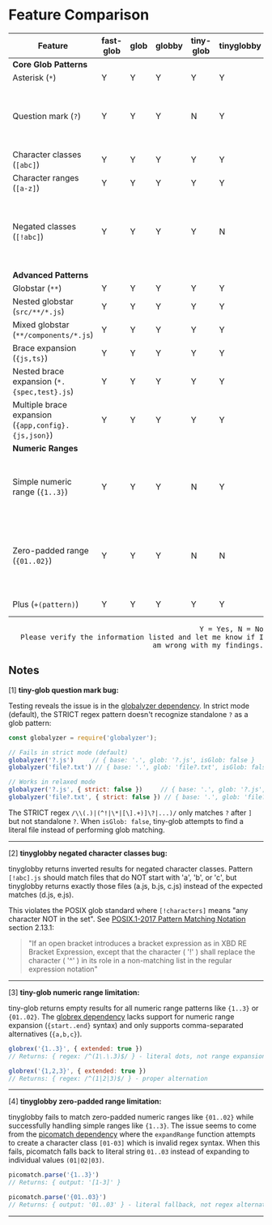 # Feature Comparison

| Feature | fast-glob | glob | globby | tiny-glob | tinyglobby | Note |
|---------|-----------|------|--------|-----------|------------|------|
| **Core Glob Patterns** |
| Asterisk (`*`) | Y | Y | Y | Y | Y | |
| Question mark (`?`) | Y | Y | Y | N | Y | tiny-glob: globalyzer doesn't recognize ? as glob pattern [1] |
| Character classes (`[abc]`) | Y | Y | Y | Y | Y | |
| Character ranges (`[a-z]`) | Y | Y | Y | Y | Y | |
| Negated classes (`[!abc]`) | Y | Y | Y | Y | N | tinyglobby: returns inverted results for negated character classes [2] |
| **Advanced Patterns** |
| Globstar (`**`) | Y | Y | Y | Y | Y | |
| Nested globstar (`src/**/*.js`) | Y | Y | Y | Y | Y | |
| Mixed globstar (`**/components/*.js`) | Y | Y | Y | Y | Y | |
| Brace expansion (`{js,ts}`) | Y | Y | Y | Y | Y | |
| Nested brace expansion (`*.{spec,test}.js`) | Y | Y | Y | Y | Y | |
| Multiple brace expansion (`{app,config}.{js,json}`) | Y | Y | Y | Y | Y | |
| **Numeric Ranges** |
| Simple numeric range (`{1..3}`) | Y | Y | Y | N | Y | tiny-glob: returns empty results for all numeric ranges [3] |
| Zero-padded range (`{01..02}`) | Y | Y | Y | N | N | tiny-glob: no support; tinyglobby: fails on zero-padded patterns [4] |
| Plus (`+(pattern)`) | Y | Y | Y | Y | Y | One or more occurrences |

<p align="right"> <samp> Y = Yes, N = No <br> Please verify the information listed and let me know if I am wrong with my findings. </samp> </p>

## Notes

[1] **tiny-glob question mark bug:**

Testing reveals the issue is in the [globalyzer dependency](https://www.npmjs.com/package/globalyzer). In strict mode (default), the STRICT regex pattern doesn't recognize standalone `?` as a glob pattern:

```javascript
const globalyzer = require('globalyzer');

// Fails in strict mode (default)
globalyzer('?.js')     // { base: '.', glob: '?.js', isGlob: false }
globalyzer('file?.txt') // { base: '.', glob: 'file?.txt', isGlob: false }

// Works in relaxed mode
globalyzer('?.js', { strict: false })     // { base: '.', glob: '?.js', isGlob: true }
globalyzer('file?.txt', { strict: false }) // { base: '.', glob: 'file?.txt', isGlob: true }
```

The STRICT regex `/\\(.)|(^!|\*|[\].+)]\?|...)/` only matches `?` after `]` but not standalone `?`. When `isGlob: false`, tiny-glob attempts to find a literal file instead of performing glob matching.

---

[2] **tinyglobby negated character classes bug:**

tinyglobby returns inverted results for negated character classes. Pattern `[!abc].js` should match files that do NOT start with 'a', 'b', or 'c', but tinyglobby returns exactly those files (a.js, b.js, c.js) instead of the expected matches (d.js, e.js).

This violates the POSIX glob standard where `[!characters]` means "any character NOT in the set". See [POSIX.1-2017 Pattern Matching Notation](https://pubs.opengroup.org/onlinepubs/9699919799/utilities/V3_chap02.html#tag_18_13_01) section 2.13.1:

> "If an open bracket introduces a bracket expression as in XBD RE Bracket Expression, except that the <exclamation-mark> character ( '!' ) shall replace the <circumflex> character ( '^' ) in its role in a non-matching list in the regular expression notation"

---

[3] **tiny-glob numeric range limitation:**

tiny-glob returns empty results for all numeric range patterns like `{1..3}` or `{01..02}`. The [globrex dependency](https://www.npmjs.com/package/globrex) lacks support for numeric range expansion (`{start..end}` syntax) and only supports comma-separated alternatives (`{a,b,c}`).

```javascript
globrex('{1..3}', { extended: true })
// Returns: { regex: /^(1\.\.3)$/ } - literal dots, not range expansion

globrex('{1,2,3}', { extended: true })
// Returns: { regex: /^(1|2|3)$/ } - proper alternation
```

---

[4] **tinyglobby zero-padded range limitation:**

tinyglobby fails to match zero-padded numeric ranges like `{01..02}` while successfully handling simple ranges like `{1..3}`. The issue seems to come from the [picomatch dependency](https://www.npmjs.com/package/picomatch) where the `expandRange` function attempts to create a character class `[01-03]` which is invalid regex syntax. When this fails, picomatch falls back to literal string `01..03` instead of expanding to individual values `(01|02|03)`.

```javascript
picomatch.parse('{1..3}')
// Returns: { output: '[1-3]' }

picomatch.parse('{01..03}')
// Returns: { output: '01..03' } - literal fallback, not regex alternation
```

---
